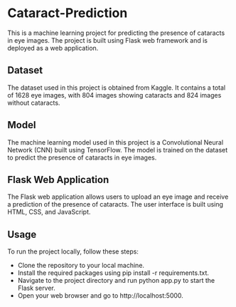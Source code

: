 # Cataract-Prediction
This is a machine learning project for predicting the presence of cataracts in eye images. The project is built using Flask web framework and is deployed as a web application.

## Dataset
The dataset used in this project is obtained from Kaggle. It contains a total of 1628 eye images, with 804 images showing cataracts and 824 images without cataracts.

## Model
The machine learning model used in this project is a Convolutional Neural Network (CNN) built using TensorFlow. The model is trained on the dataset to predict the presence of cataracts in eye images.

## Flask Web Application
The Flask web application allows users to upload an eye image and receive a prediction of the presence of cataracts. The user interface is built using HTML, CSS, and JavaScript.

## Usage
To run the project locally, follow these steps:

* Clone the repository to your local machine.
* Install the required packages using pip install -r requirements.txt.
* Navigate to the project directory and run python app.py to start the Flask server.
* Open your web browser and go to http://localhost:5000.



 
